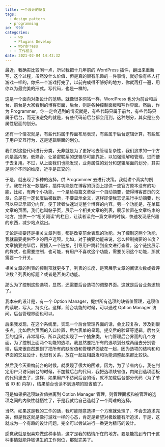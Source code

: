 ```yaml
---
title: 一个设计的反复
tags:
  - design pattern
  - programming
id: '990'
categories:
  - - wp
    - Plugins Develop
  - - WordPress
  - - 工作相关
date: 2021-02-04 14:43:32
---
```


最近，我确实比较闲一点，所以我把十几年前的 WordPress 插件，翻出来重新写，这个过程，虽然没什么价值，但是真的很有乐趣的一件事情，就好像有些人打游戏一样的，你把一个游戏打完了，以前完成得不够好的地方，你就再打一遍，用你以为最完美的形式。写代码，也是一样的。

这是一个面向对象设计的范畴。就像很多网站一样，WordPress 也分为前台和后台，前台是大家看到的博客页面，后台，则是各种控制面板和写作界面。然后，作为 Programmer，你一定会遇到的情况就是，有些代码只属于前台，有些代码只属于后台，而无法避免的就是，有些代码前后台都会用到。这种划分，其实是业务属性层面的划分。

还有一个情况就是，有些代码属于界面布局表现，有些属于后台逻辑计算，有些属于用户交互行为，这是逻辑层面的划分。

我们对这些代码进行分类，无非就是为了更好地去管理复杂性，我们追求的一个方向是高内聚，低耦合，让紧密联系的逻辑尽可能靠近，以加强理解和管理，进而便于去复用。不过，从上面我们也能发现，业务属性的划分和逻辑层面的划分，其实是两个不同的维度，近乎是正交的。

于是，就出现了多种的选择，供 Programmer 去进行决策。我就讲个真实的例子。我在开发一款插件，插件功能是在博客的页面上提供一些官方原本没有的功能，比如，有两个小功能，一个是给每篇文章做一个自动摘要，使得博客首页的文章，总是在一定长度后被截断，不要显示全文，这样即便我忘记进行手动摘要，也可以只显示部分内容，便于读者快速浏览整个博客的内容。另一个功能是，在单篇文章的页面，我们也叫帖子页，展示一个相关文章的列表，展示位置在文章结束的地方，提供一个“相关阅读”的栏目，让读者读完一篇文章的时候，快速发现感兴趣的东西，减少站点跳出。

无论是摘要还是相关文章列表，都是改变前台表现的功能。为了控制这两个功能，我就需要提供不少的用户选项。比如，对于摘要功能来说，怎么控制摘要的长度？文章摘要完毕后，要插入一个链接，引导用户跳转到全文进行查看，这个链接展示的样式，也需要控制，也可能，有用户不喜欢这个功能，需要关闭这个功能，那就需要一个开关。

相关文章的列表的控制项就更多了，列表的长度，是否展示文章的阅读次数或者评论数？列表的标题？或者是否关闭功能。

那么为了控制这些选项，显然，还需要后台选项的调整界面。这就是后台业务逻辑了。

我本来的设计是，有一个 Option Manager，提供所有选项的缺省值管理，选项值的读取，写入，持久化。这样，前台功能的时候，可以通过 Option Manager 访问，后台管理界面也可以。

后来我发现，在这个系统里，实现一个后台管理界面的话，会比较复杂，涉及到很多点，比如后台页面的入口位置，后台表单的呈现，提交后的验证等逻辑。后台交互的组织，非常精巧，所以我就实现了一个抽象类，专门管理后台界面的几个方面，为了控制上面两个功能的选项，我显然要把所有的选项划分成两组去分别管理，后来很自然想到了把所有的缺省值和管理界面放在一起，因为选项的结构和和界面的交互设计，也很有关系，放在一起互相启发和功能调整起来都比较快。

然后我今天重构前台的时候，就发现了很大的困难。因为，为了节省内存，我在判定用户只访问前台的时候，不加载后台的代码，我把选项缺省值，内聚到选项面板的代码里去了，这样，如果用户不访问后台的话，就不加载后台部分代码（为了节省 IO 和 内存），结果前台也读不到选项的缺省值了。

可是如果把选项缺省值抽离到 Option Manager 管理，则管理面板和被管理的选项之间的内聚性就牺牲了，于是我就给自己造就了一个两难的选择。

当然，如果这是我的工作的话，我可能随意选择一个方案就处理了，不会去追求完美，但是我这就是像打游戏一样的心态，肯定是希望对极致能有所追求，于是，这就成为一个有趣的设计问题，完全可以尝试进行一番更为精巧的设计。

感觉我就是很喜欢做这种事情，这才是我的热情所在的地方。要是能找到专门干这种事情就能挣钱谋生的工作岗位，那就完美了。